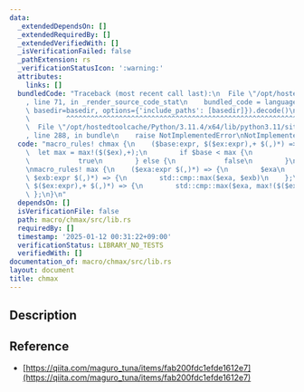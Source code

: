 ```yaml
---
data:
  _extendedDependsOn: []
  _extendedRequiredBy: []
  _extendedVerifiedWith: []
  _isVerificationFailed: false
  _pathExtension: rs
  _verificationStatusIcon: ':warning:'
  attributes:
    links: []
  bundledCode: "Traceback (most recent call last):\n  File \"/opt/hostedtoolcache/Python/3.11.4/x64/lib/python3.11/site-packages/onlinejudge_verify/documentation/build.py\"\
    , line 71, in _render_source_code_stat\n    bundled_code = language.bundle(stat.path,\
    \ basedir=basedir, options={'include_paths': [basedir]}).decode()\n          \
    \         ^^^^^^^^^^^^^^^^^^^^^^^^^^^^^^^^^^^^^^^^^^^^^^^^^^^^^^^^^^^^^^^^^^^^^^^^^^^^^^^^^\n\
    \  File \"/opt/hostedtoolcache/Python/3.11.4/x64/lib/python3.11/site-packages/onlinejudge_verify/languages/rust.py\"\
    , line 288, in bundle\n    raise NotImplementedError\nNotImplementedError\n"
  code: "macro_rules! chmax {\n    ($base:expr, $($ex:expr),+ $(,)*) => {\n      \
    \  let max = max!($($ex),+);\n        if $base < max {\n            $base = max;\n\
    \            true\n        } else {\n            false\n        }\n    };\n}\n\
    \nmacro_rules! max {\n    ($exa:expr $(,)*) => {\n        $exa\n    };\n    ($exa:expr,\
    \ $exb:expr $(,)*) => {\n        std::cmp::max($exa, $exb)\n    };\n    ($exa:expr,\
    \ $($ex:expr),+ $(,)*) => {\n        std::cmp::max($exa, max!($($ex),+))\n   \
    \ };\n}\n"
  dependsOn: []
  isVerificationFile: false
  path: macro/chmax/src/lib.rs
  requiredBy: []
  timestamp: '2025-01-12 00:31:22+09:00'
  verificationStatus: LIBRARY_NO_TESTS
  verifiedWith: []
documentation_of: macro/chmax/src/lib.rs
layout: document
title: chmax
---
```


## Description

## Reference

- [https://qiita.com/maguro_tuna/items/fab200fdc1efde1612e7](https://qiita.com/maguro_tuna/items/fab200fdc1efde1612e7)
